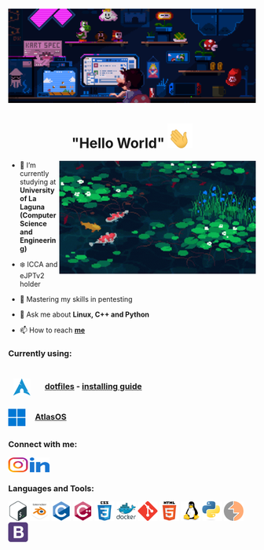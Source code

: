[![MasterHead](assets/masterhead.gif)]()
<h1 align="center"> "Hello World"
<img src="assets/hand_waving.gif" width="50" height="50">
</h1>
<!-- <p align="left"> <img src="https://komarev.com/ghpvc/?username=mag4no10&label=Profile%20views&color=b400f5&style=flat" alt="mag4no10" /> </p>
-->
<img align="right" alt="Coding" width="400" src="assets/pond.gif">


- 🔭 I’m currently studying at **University of La Laguna <br> (Computer Science and Engineering)**

- ❄️ ICCA and eJPTv2 holder

- 🌱 Mastering my skills in pentesting

- 💬 Ask me about **Linux, C++ and Python**

- 📫 How to reach [**me**](mailto:jonayfg8@gmail.com)


### Currently using: <br><br> <p><img style="vertical-align:middle; margin:5px 10px" height=35 width=35 src="assets/arch_blue.svg"> &nbsp; &nbsp; [dotfiles](https://github.com/mag4no10/HyprArch) - [installing guide](https://github.com/mag4no10/arch-linux-guide)</p> <p><img style="vertical-align:middle; margin:5px 0px;" height=35 width=35 src="assets/windows_blue.png"> &nbsp; &nbsp; [AtlasOS](https://atlasos.net/)</p>
<h3 align="left">Connect with me:</h3>
<p align="left">
<a href="https://instagram.com/jonaygarciaa_" target="_blank"><img align="center" src="assets/instagram.svg" alt="jonaygarciaa_" height="30" width="40" /></a>
<a href="https://www.linkedin.com/in/jonay-faas-garcia-85125022b/" target="_blank"> <img align="center" src="assets/linked-in-alt.svg" height="30" width="40" target="_blank"></a>
</p>
<h3 align="left">Languages and Tools:</h3>
<p align="left"> 
  <img src="assets/bash.svg" alt="bash" width="40" height="40"/>
  <img src="assets/blender.svg" alt="blender" width="40" height="40"/>
  <img src="assets/c.svg" alt="c" width="40" height="40"/>
  <img src="assets/c++.svg" alt="cplusplus" width="40" height="40"/>
  <img src="assets/css.svg" alt="css3" width="40" height="40"/>
  <img src="assets/docker.svg" alt="docker" width="40" height="40"/>
  <img src="assets/git.svg" alt="git" width="40" height="40"/>
  <img src="assets/html5.svg" alt="html5" width="40" height="40"/>
  <img src="assets/linux.svg" alt="linux" width="40" height="40"/>
  <img src="assets/python.svg" alt="python" width="40" height="40"/>
  <img src="assets/burpsuite.svg" alt="burpsuite" width="40" height="40"/>
  <img src="assets/bootstrap.svg" alt="bootstrap" width="40" height="40" />
</p>

<!--
<h3 align="left"> Hacking stats:</h3>

![tryhackme stats](https://raw.githubusercontent.com/mag4no10/mag4no10/master/assets/thm_propic.png) ![hackthebox stats](http://www.hackthebox.eu/badge/image/966754)
-->
